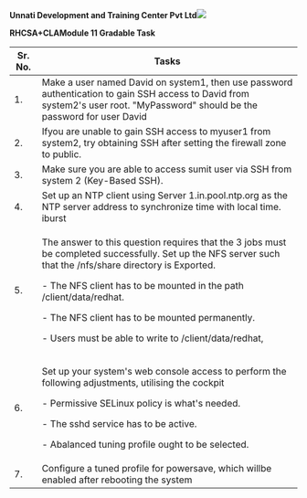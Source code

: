﻿**Unnati Development and Training Center Pvt Ltd![](Aspose.Words.ac8b1d8e-5d5b-428d-b770-0a274fd3a965.001.png)**

**RHCSA+CLAModule 11 Gradable Task**



|**Sr. No.**|**Tasks**|
| - | - |
|1\.|Make a user named David on system1, then use password authentication to gain SSH access to David from system2's user root. "MyPassword" should be the password for user David|
|2\.|Ifyou are unable to gain SSH access to myuser1 from system2, try obtaining SSH after setting the firewall zone to public.|
|3\.|Make sure you are able to access sumit user via SSH from system 2 (Key-Based SSH).|
|4\.|Set up an NTP client using Server 1.in.pool.ntp.org as the NTP server address to synchronize time with local time. iburst|
|5\.|<p>The answer to this question requires that the 3 jobs must be completed successfully. Set up the NFS server such that the /nfs/share directory is Exported.</p><p>- The NFS client has to be mounted in the path /client/data/redhat.</p><p>- The NFS client has to be mounted permanently.</p><p>- Users must be able to write to /client/data/redhat,</p>|
|6\.|<p>Set up your system's web console access to perform the following adjustments, utilising the cockpit</p><p>- Permissive SELinux policy is what's needed.</p><p>- The sshd service has to be active.</p><p>- Abalanced tuning profile ought to be selected.</p>|
|7\.|Configure a tuned profile for powersave, which willbe enabled after rebooting the system|

